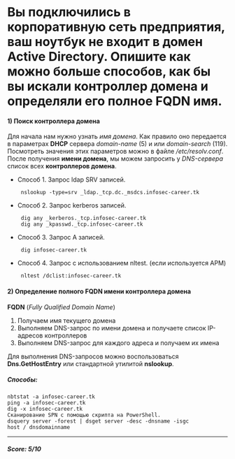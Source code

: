# Вы подключились в корпоративную сеть предприятия, ваш ноутбук не входит в домен Active Directory. Опишите как можно больше способов, как бы вы искали контроллер домена и определяли его полное FQDN имя.

#### 1) Поиск контроллера домена
  Для начала нам нужно узнать *имя домена*. Как правило оно передается в параметрах **DHCP** сервера *domain-name* (5) и или *domain-search* (119). Посмотреть значения этих параметров можно в файле */etc/resolv.conf*. После получения **имени домена**, мы можем запросить у *DNS-сервера* список всех **контроллеров домена**.
+  Способ 1. 
Запрос ldap SRV записей.
	
		nslookup -type=srv _ldap._tcp.dc._msdcs.infosec-career.tk
+  Способ 2. 
Запрос kerberos записей.
	
		dig any _kerberos._tcp.infosec-career.tk
  		dig any _kpasswd._tcp.infosec-career.tk
+  Способ 3. 
Запрос A записей. 
  
		dig infosec-career.tk
+  Способ 4. 
Запрос c использованием nltest. (если используется АРМ)
   
	 	nltest /dclist:infosec-career.tk

#### 2) Определение полного FQDN имени контроллера домена
**FQDN** (*Fully Qualified Domain Name*)
1. Получаем имя текущего домена
2. Выполняем DNS-запрос по имени домена и получаете список IP-адресов контроллеров
3. Выполняем DNS-запрос для каждого адреса и получаем их имена

Для выполнения DNS-запросов можно воспользоваться **Dns.GetHostEntry** или стандартной утилитой **nslookup**.
##### Способы: 
	nbtstat -a infosec-career.tk
	ping -a infosec-career.tk
	dig -x infosec-career.tk
	Сканирование SPN с помощью скрипта на PowerShell.
	dsquery server -forest | dsget server -desc -dnsname -isgc
	host / dnsdomainname
____
##### Score: 5/10
